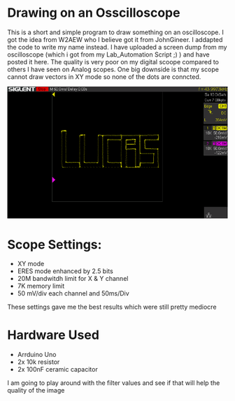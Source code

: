 # Drawing on an Osscilloscope
This is a short and simple program to draw something on an oscilloscope. I got the idea from W2AEW who I believe got it from JohnGineer. I addapted the code to write my name instead. I have uploaded a screen dump from my oscilloscope (which i got from my Lab_Automation Script ;) ) and have posted it here. The quality is very poor on my digital scoope compared to others I have seen on Analog scopes. One big downside is that my scope cannot draw vectors in XY mode so none of the dots are conncted.

![](SCDP_31323179-c43c-4d96-afbe-2495f883e675.bmp)

# Scope Settings:  
- XY mode  
- ERES mode enhanced by 2.5 bits    
- 20M bandwitdh limit for X & Y channel   
- 7K memory limit  
- 50 mV/div each channel and 50ms/Div  

These settings gave me the best results which were still pretty mediocre

# Hardware Used 
- Arrduino Uno 
- 2x 10k resistor
- 2x 100nF ceramic capacitor

I am going to play around with the filter values and see if that will help the quality of the image

